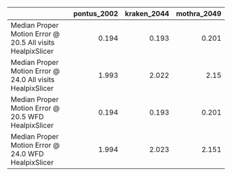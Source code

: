 |                                                            |   pontus_2002 |   kraken_2044 |   mothra_2049 |
|:-----------------------------------------------------------|--------------:|--------------:|--------------:|
| Median Proper Motion Error @ 20.5 All visits HealpixSlicer |         0.194 |         0.193 |         0.201 |
| Median Proper Motion Error @ 24.0 All visits HealpixSlicer |         1.993 |         2.022 |         2.15  |
| Median Proper Motion Error @ 20.5 WFD HealpixSlicer        |         0.194 |         0.193 |         0.201 |
| Median Proper Motion Error @ 24.0 WFD HealpixSlicer        |         1.994 |         2.023 |         2.151 |
